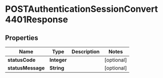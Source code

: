 

# POSTAuthenticationSessionConvert4401Response


## Properties

| Name | Type | Description | Notes |
|------------ | ------------- | ------------- | -------------|
|**statusCode** | **Integer** |  |  [optional] |
|**statusMessage** | **String** |  |  [optional] |




